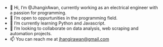- 👋 Hi, I’m @JhangirAwan, currently working as an electrical engineer with a passion for programming.
- 👀 I’m open to oppurtunities in the programming field. 
- 🌱 I’m currently learning Python and Javascript.
- 💞️ I’m looking to collaborate on data analysis, web scraping and automation projects.
- 📫 You can reach me at jhangirawan@gmail.com

<!---
JhangirAwan/JhangirAwan is a ✨ special ✨ repository because its `README.md` (this file) appears on your GitHub profile.
You can click the Preview link to take a look at your changes.
--->
